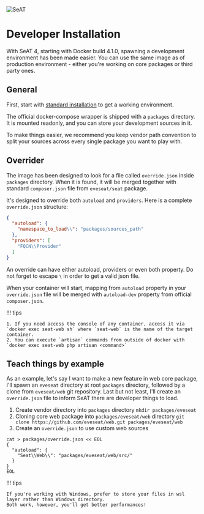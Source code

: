 ![SeAT](https://i.imgur.com/aPPOxSK.png)

# Developer Installation

With SeAT 4, starting with Docker build 4.1.0, spawning a development environment has been made easier.
You can use the same image as of production environment - either you're working on core packages or third party ones.

## General

First, start with [standard installation](../installation/docker_installation.md) to get a working environment.

The official docker-compose wrapper is shipped with a `packages` directory.
It is mounted readonly, and you can store your development sources in it.

To make things easier, we recommend you keep vendor path convention to split your sources across every single package you want to play with.

## Overrider

The image has been designed to look for a file called `override.json` inside `packages` directory.
When it is found, it will be merged together with standard `composer.json` file from `eveseat/seat` package.

It's designed to override both `autoload` and `providers`.
Here is a complete `override.json` structure:

```json
{
  "autoload": {
    "namespace_to_load\\": "packages/sources_path"
  },
  "providers": [
    "FQCN\\Provider"
  ]
}
```

An override can have either autoload, providers or even both property.
Do not forget to escape `\` in order to get a valid json file.

When your container will start, mapping from `autoload` property in your `override.json` file will be merged with `autoload-dev` property from official `composer.json`.

!!! tips

    1. If you need access the console of any container, access it via `docker exec seat-web sh` where `seat-web` is the name of the target container.
    2. You can execute `artisan` commands from outside of docker with `docker exec seat-web php artisan <command>`

## Teach things by example

As an example, let's say I want to make a new feature in web core package, I'll spawn an `eveseat` directory at root `packages` directory, followed by a clone from `eveseat/web` git repository.
Last but not least, I'll create an `override.json` file to inform SeAT there are developer things to load.

1. Create vendor directory into `packages` directory `mkdir packages/eveseat`
2. Cloning core web package into `packages/eveseat/web` directory `git clone https://github.com/eveseat/web.git packages/eveseat/web`
3. Create an `override.json` to use custom web sources

```shell
cat > packages/override.json << EOL
{
  "autoload": {
    "Seat\\Web\\": "packages/eveseat/web/src/"
  }
}
EOL
```

!!! tips

    If you're working with Windows, prefer to store your files in wsl layer rather than Windows directory.
    Both work, however, you'll get better performances!
